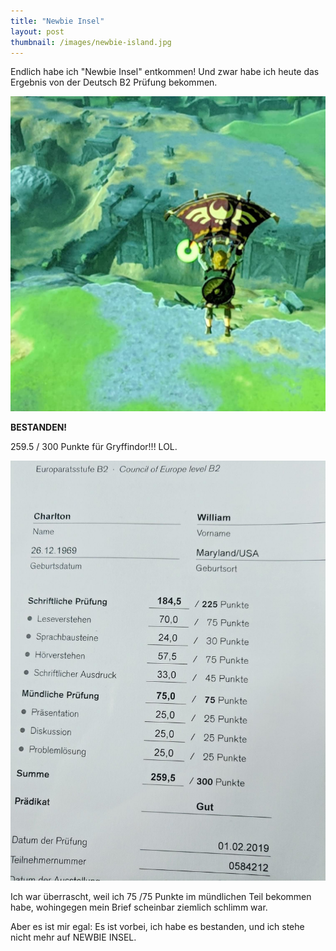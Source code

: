 ```yaml
---
title: "Newbie Insel"
layout: post
thumbnail: /images/newbie-island.jpg
---
```


Endlich habe ich "Newbie Insel" entkommen! Und zwar habe ich heute das Ergebnis von der Deutsch B2 Prüfung bekommen.

![Escape from Newbie Island](/images/newbie-island.jpg)

**BESTANDEN!**

259.5 / 300 Punkte für Gryffindor!!! LOL.

![B2 Ergebnisse](/images/b2-prufung.jpg)

Ich war überrascht, weil ich 75 /75 Punkte im mündlichen Teil bekommen habe, wohingegen mein Brief scheinbar ziemlich schlimm war.

Aber es ist mir egal: Es ist vorbei, ich habe es bestanden, und ich stehe nicht mehr auf NEWBIE INSEL.


